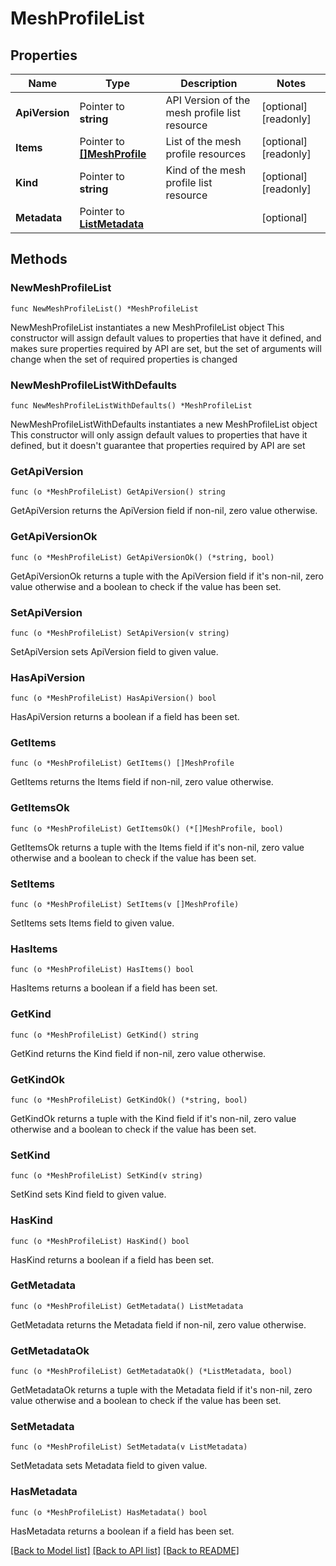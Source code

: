 # MeshProfileList

## Properties

Name | Type | Description | Notes
------------ | ------------- | ------------- | -------------
**ApiVersion** | Pointer to **string** | API Version of the mesh profile list resource | [optional] [readonly] 
**Items** | Pointer to [**[]MeshProfile**](MeshProfile.md) | List of the mesh profile resources | [optional] [readonly] 
**Kind** | Pointer to **string** | Kind of the mesh profile list resource | [optional] [readonly] 
**Metadata** | Pointer to [**ListMetadata**](ListMetadata.md) |  | [optional] 

## Methods

### NewMeshProfileList

`func NewMeshProfileList() *MeshProfileList`

NewMeshProfileList instantiates a new MeshProfileList object
This constructor will assign default values to properties that have it defined,
and makes sure properties required by API are set, but the set of arguments
will change when the set of required properties is changed

### NewMeshProfileListWithDefaults

`func NewMeshProfileListWithDefaults() *MeshProfileList`

NewMeshProfileListWithDefaults instantiates a new MeshProfileList object
This constructor will only assign default values to properties that have it defined,
but it doesn't guarantee that properties required by API are set

### GetApiVersion

`func (o *MeshProfileList) GetApiVersion() string`

GetApiVersion returns the ApiVersion field if non-nil, zero value otherwise.

### GetApiVersionOk

`func (o *MeshProfileList) GetApiVersionOk() (*string, bool)`

GetApiVersionOk returns a tuple with the ApiVersion field if it's non-nil, zero value otherwise
and a boolean to check if the value has been set.

### SetApiVersion

`func (o *MeshProfileList) SetApiVersion(v string)`

SetApiVersion sets ApiVersion field to given value.

### HasApiVersion

`func (o *MeshProfileList) HasApiVersion() bool`

HasApiVersion returns a boolean if a field has been set.

### GetItems

`func (o *MeshProfileList) GetItems() []MeshProfile`

GetItems returns the Items field if non-nil, zero value otherwise.

### GetItemsOk

`func (o *MeshProfileList) GetItemsOk() (*[]MeshProfile, bool)`

GetItemsOk returns a tuple with the Items field if it's non-nil, zero value otherwise
and a boolean to check if the value has been set.

### SetItems

`func (o *MeshProfileList) SetItems(v []MeshProfile)`

SetItems sets Items field to given value.

### HasItems

`func (o *MeshProfileList) HasItems() bool`

HasItems returns a boolean if a field has been set.

### GetKind

`func (o *MeshProfileList) GetKind() string`

GetKind returns the Kind field if non-nil, zero value otherwise.

### GetKindOk

`func (o *MeshProfileList) GetKindOk() (*string, bool)`

GetKindOk returns a tuple with the Kind field if it's non-nil, zero value otherwise
and a boolean to check if the value has been set.

### SetKind

`func (o *MeshProfileList) SetKind(v string)`

SetKind sets Kind field to given value.

### HasKind

`func (o *MeshProfileList) HasKind() bool`

HasKind returns a boolean if a field has been set.

### GetMetadata

`func (o *MeshProfileList) GetMetadata() ListMetadata`

GetMetadata returns the Metadata field if non-nil, zero value otherwise.

### GetMetadataOk

`func (o *MeshProfileList) GetMetadataOk() (*ListMetadata, bool)`

GetMetadataOk returns a tuple with the Metadata field if it's non-nil, zero value otherwise
and a boolean to check if the value has been set.

### SetMetadata

`func (o *MeshProfileList) SetMetadata(v ListMetadata)`

SetMetadata sets Metadata field to given value.

### HasMetadata

`func (o *MeshProfileList) HasMetadata() bool`

HasMetadata returns a boolean if a field has been set.


[[Back to Model list]](../README.md#documentation-for-models) [[Back to API list]](../README.md#documentation-for-api-endpoints) [[Back to README]](../README.md)


